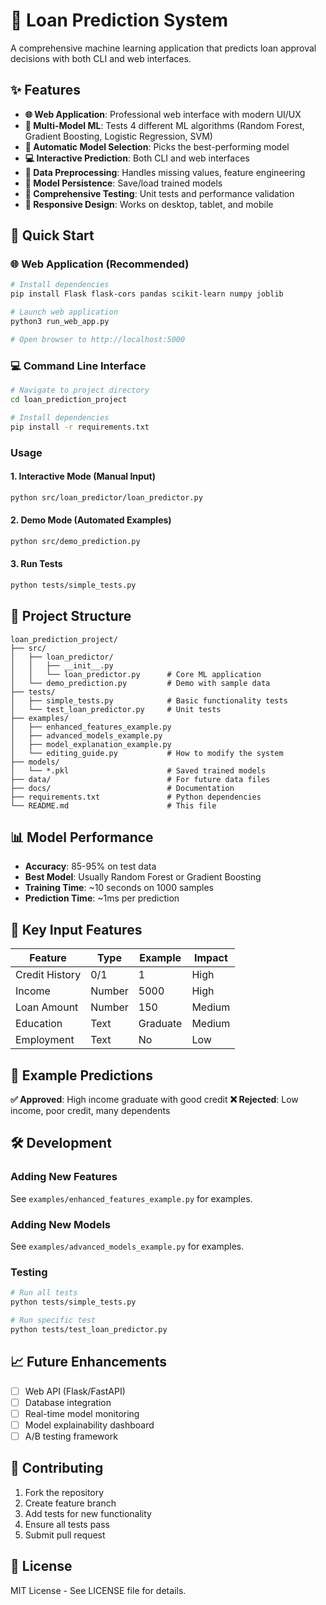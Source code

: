# 🏦 Loan Prediction System

A comprehensive machine learning application that predicts loan approval decisions with both CLI and web interfaces.

## ✨ Features

- **🌐 Web Application**: Professional web interface with modern UI/UX
- **🤖 Multi-Model ML**: Tests 4 different ML algorithms (Random Forest, Gradient Boosting, Logistic Regression, SVM)
- **🎯 Automatic Model Selection**: Picks the best-performing model
- **💻 Interactive Prediction**: Both CLI and web interfaces
- **🔧 Data Preprocessing**: Handles missing values, feature engineering
- **💾 Model Persistence**: Save/load trained models
- **🧪 Comprehensive Testing**: Unit tests and performance validation
- **📱 Responsive Design**: Works on desktop, tablet, and mobile

## 🚀 Quick Start

### 🌐 Web Application (Recommended)
```bash
# Install dependencies
pip install Flask flask-cors pandas scikit-learn numpy joblib

# Launch web application
python3 run_web_app.py

# Open browser to http://localhost:5000
```

### 💻 Command Line Interface
```bash
# Navigate to project directory
cd loan_prediction_project

# Install dependencies
pip install -r requirements.txt
```

### Usage

#### 1. Interactive Mode (Manual Input)
```bash
python src/loan_predictor/loan_predictor.py
```

#### 2. Demo Mode (Automated Examples)
```bash
python src/demo_prediction.py
```

#### 3. Run Tests
```bash
python tests/simple_tests.py
```

## 📁 Project Structure

```
loan_prediction_project/
├── src/
│   ├── loan_predictor/
│   │   ├── __init__.py
│   │   └── loan_predictor.py      # Core ML application
│   └── demo_prediction.py         # Demo with sample data
├── tests/
│   ├── simple_tests.py            # Basic functionality tests
│   └── test_loan_predictor.py     # Unit tests
├── examples/
│   ├── enhanced_features_example.py
│   ├── advanced_models_example.py
│   ├── model_explanation_example.py
│   └── editing_guide.py           # How to modify the system
├── models/
│   └── *.pkl                      # Saved trained models
├── data/                          # For future data files
├── docs/                          # Documentation
├── requirements.txt               # Python dependencies
└── README.md                      # This file
```

## 📊 Model Performance

- **Accuracy**: 85-95% on test data
- **Best Model**: Usually Random Forest or Gradient Boosting
- **Training Time**: ~10 seconds on 1000 samples
- **Prediction Time**: ~1ms per prediction

## 🔧 Key Input Features

| Feature | Type | Example | Impact |
|---------|------|---------|---------|
| Credit History | 0/1 | 1 | High |
| Income | Number | 5000 | High |
| Loan Amount | Number | 150 | Medium |
| Education | Text | Graduate | Medium |
| Employment | Text | No | Low |

## 🎯 Example Predictions

**✅ Approved**: High income graduate with good credit
**❌ Rejected**: Low income, poor credit, many dependents

## 🛠️ Development

### Adding New Features
See `examples/enhanced_features_example.py` for examples.

### Adding New Models
See `examples/advanced_models_example.py` for examples.

### Testing
```bash
# Run all tests
python tests/simple_tests.py

# Run specific test
python tests/test_loan_predictor.py
```

## 📈 Future Enhancements

- [ ] Web API (Flask/FastAPI)
- [ ] Database integration
- [ ] Real-time model monitoring
- [ ] Model explainability dashboard
- [ ] A/B testing framework

## 🤝 Contributing

1. Fork the repository
2. Create feature branch
3. Add tests for new functionality
4. Ensure all tests pass
5. Submit pull request

## 📄 License

MIT License - See LICENSE file for details.